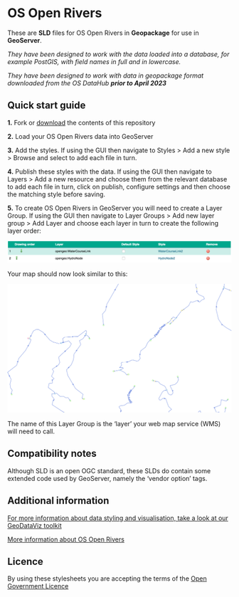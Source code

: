 # OS Open Rivers

These are **SLD** files for OS Open Rivers in **Geopackage** for use in **GeoServer**.

*They have been designed to work with the data loaded into a database, for example PostGIS, with field names in full and in lowercase.*

*They have been designed to work with data in geopackage format downloaded from the OS DataHub **prior to April 2023***

## Quick start guide

**1.**  Fork or [download](https://github.com/OrdnanceSurvey/OS-Open-Rivers-stylesheets/archive/master.zip) the contents of this repository

**2.**  Load your OS Open Rivers data into GeoServer

**3.**  Add the styles. If using the GUI then navigate to Styles > Add a new style > Browse and select to add each file in turn.

**4.**  Publish these styles with the data. If using the GUI then navigate to Layers > Add a new resource and choose them from the relevant database to add each file in turn, click on publish, configure settings and then choose the matching style before saving.

**5.**  To create OS Open Rivers in GeoServer you will need to create a Layer Group. If using the GUI then navigate to Layer Groups > Add new layer group > Add Layer and choose each layer in turn to create the following layer order:

  ![Screenshot](https://github.com/OrdnanceSurvey/OS-Open-Rivers-stylesheets/blob/master/GML%20stylesheets/GeoServer%20stylesheets%20(SLD)/images/Open_Rivers_layer_order.png "Recommended layer order for OS Open Rivers")

Your map should now look similar to this: 

  ![Screenshot](https://github.com/OrdnanceSurvey/OS-Open-Rivers-stylesheets/blob/4a09671205f71a5cf2d6784ee69cfe5b8fd1785c/Geopackage%20stylesheets/GeoServer%20stylesheets%20(SLD)/images/OpenRivers_GeoServer.PNG "Image of OS Open Rivers")

The name of this Layer Group is the ‘layer’ your web map service (WMS) will need to call.

## Compatibility notes

Although SLD is an open OGC standard, these SLDs do contain some extended code used by GeoServer, namely the ‘vendor option’ tags.

## Additional information

[For more information about data styling and visualisation, take a look at our GeoDataViz toolkit](https://github.com/OrdnanceSurvey/GeoDataViz-Toolkit)

[More information about OS Open Rivers](https://www.ordnancesurvey.co.uk/business-and-government/products/os-open-rivers.html)

## Licence

By using these stylesheets you are accepting the terms of the [Open Government Licence](http://www.nationalarchives.gov.uk/doc/open-government-licence/)
